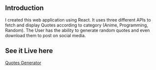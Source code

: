 ## Introduction
I created this web application using React. It uses three different APIs to fetch and display Quotes according to category (Anime, Programming, Random). The User has the ability to generate random quotes and even download them to post on social media.

## See it Live here
[Quotes Generator](https://quotesgeneratorbyomar.000webhostapp.com/)